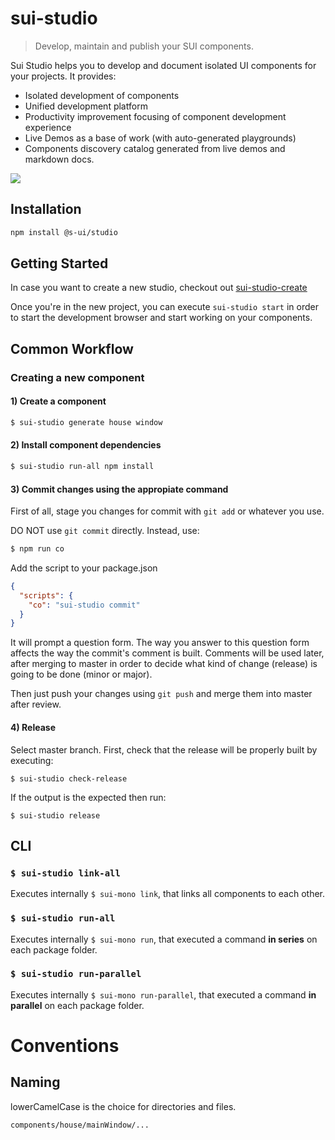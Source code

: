 # sui-studio
> Develop, maintain and publish your SUI components.


Sui Studio helps you to develop and document isolated UI components for your projects. It provides:

* Isolated development of components
* Unified development platform
* Productivity improvement focusing of component development experience
* Live Demos as a base of work (with auto-generated playgrounds)
* Components discovery catalog generated from live demos and markdown docs.

![](./assets/sui-studio-demo.gif)

## Installation

```sh
npm install @s-ui/studio
```

## Getting Started

In case you want to create a new studio, checkout out [sui-studio-create](https://github.com/SUI-Components/sui/tree/master/packages/sui-studio-create)

Once you're in the new project, you can execute `sui-studio start` in order to start the development browser and start working on your components.




## Common Workflow

### Creating a new component
#### 1) Create a component

```sh
$ sui-studio generate house window
```

#### 2) Install component dependencies

```sh
$ sui-studio run-all npm install
```

#### 3) Commit changes using the appropiate command

First of all, stage you changes for commit with ```git add``` or whatever you use.

DO NOT use ```git commit``` directly. Instead, use:

```sh
$ npm run co
```

Add the script to your package.json

```json
{
  "scripts": {
    "co": "sui-studio commit"
  }
}
```

It will prompt a question form. The way you answer to this question form affects the way the commit's comment is built. Comments will be used later, after merging to master in order to decide what kind of change (release) is going to be done (minor or major).

Then just push your changes using ```git push``` and merge them into master after review.

#### 4) Release

Select master branch. First, check that the release will be properly built by executing:
```
$ sui-studio check-release
```
If the output is the expected then run:
```
$ sui-studio release
```

## CLI

### `$ sui-studio link-all`

Executes internally `$ sui-mono link`, that links all components to each other.


### `$ sui-studio run-all`

Executes internally `$ sui-mono run`, that executed a command **in series** on each package folder.

### `$ sui-studio run-parallel`

Executes internally `$ sui-mono run-parallel`, that executed a command **in parallel** on each package folder.

# Conventions

## Naming
lowerCamelCase is the choice for directories and files.
```
components/house/mainWindow/...
```
